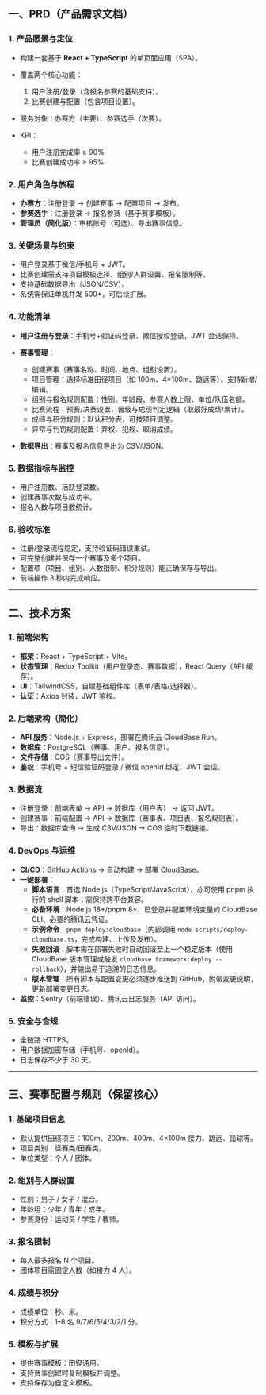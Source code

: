 ## 一、PRD（产品需求文档）

### 1. 产品愿景与定位

* 构建一套基于 **React + TypeScript** 的单页面应用（SPA）。
* 覆盖两个核心功能：

  1. 用户注册/登录（含报名参赛的基础支持）。
  2. 比赛创建与配置（包含项目设置）。
* 服务对象：办赛方（主要）、参赛选手（次要）。
* KPI：

  * 用户注册完成率 ≥ 90%
  * 比赛创建成功率 ≥ 95%

### 2. 用户角色与旅程

* **办赛方**：注册登录 → 创建赛事 → 配置项目 → 发布。
* **参赛选手**：注册登录 → 报名参赛（基于赛事模板）。
* **管理员（简化版）**：审核账号（可选）、导出赛事信息。

### 3. 关键场景与约束

* 用户登录基于微信/手机号 + JWT。
* 比赛创建需支持项目模板选择、组别/人群设置、报名限制等。
* 支持基础数据导出（JSON/CSV）。
* 系统需保证单机并发 500+，可后续扩展。

### 4. 功能清单

* **用户注册与登录**：手机号+验证码登录、微信授权登录，JWT 会话保持。
* **赛事管理**：

  * 创建赛事（赛事名称、时间、地点、组别设置）。
  * 项目管理：选择标准田径项目（如 100m、4×100m、跳远等），支持新增/编辑。
  * 组别与报名规则配置：性别、年龄段、参赛人数上限、单位/队伍名额。
  * 比赛流程：预赛/决赛设置，晋级与成绩判定逻辑（取最好成绩/累计）。
  * 成绩与积分规则：默认积分表，可按项目调整。
  * 异常与判罚规则配置：弃权、犯规、取消成绩。
* **数据导出**：赛事及报名信息导出为 CSV/JSON。

### 5. 数据指标与监控

* 用户注册数、活跃登录数。
* 创建赛事次数与成功率。
* 报名人数与项目数统计。

### 6. 验收标准

* 注册/登录流程稳定，支持验证码错误重试。
* 可完整创建并保存一个赛事及多个项目。
* 配置项（项目、组别、人数限制、积分规则）能正确保存与导出。
* 前端操作 3 秒内完成响应。

---

## 二、技术方案

### 1. 前端架构

* **框架**：React + TypeScript + Vite。
* **状态管理**：Redux Toolkit（用户登录态、赛事数据），React Query（API 缓存）。
* **UI**：TailwindCSS，自建基础组件库（表单/表格/选择器）。
* **认证**：Axios 封装，JWT 鉴权。

### 2. 后端架构（简化）

* **API 服务**：Node.js + Express，部署在腾讯云 CloudBase Run。
* **数据库**：PostgreSQL（赛事、用户、报名信息）。
* **文件存储**：COS（赛事导出文件）。
* **鉴权**：手机号 + 短信验证码登录 / 微信 openId 绑定，JWT 会话。

### 3. 数据流

* 注册登录：前端表单 → API → 数据库（用户表） → 返回 JWT。
* 创建赛事：前端配置 → API → 数据库（赛事表、项目表、报名规则表）。
* 导出：数据库查询 → 生成 CSV/JSON → COS 临时下载链接。

### 4. DevOps 与运维

* **CI/CD**：GitHub Actions → 自动构建 → 部署 CloudBase。
* **一键部署**：
  * **脚本语言**：首选 Node.js（TypeScript/JavaScript），亦可使用 pnpm 执行的 shell 脚本；需保持跨平台兼容。
  * **必备环境**：Node.js 18+/pnpm 8+、已登录并配置环境变量的 CloudBase CLI、必要的腾讯云凭证。
  * **示例命令**：`pnpm deploy:cloudbase`（内部调用 `node scripts/deploy-cloudbase.ts`，完成构建、上传及发布）。
  * **失败回滚**：脚本需在部署失败时自动回滚至上一个稳定版本（使用 CloudBase 版本管理或触发 `cloudbase framework:deploy --rollback`），并输出易于追溯的日志信息。
  * **版本管理**：所有脚本与配置变更必须逐步推送到 GitHub，附带变更说明，更新部署变更日志。
* **监控**：Sentry（前端错误）、腾讯云日志服务（API 访问）。

### 5. 安全与合规

* 全链路 HTTPS。
* 用户数据加密存储（手机号、openId）。
* 日志保存不少于 30 天。

---

## 三、赛事配置与规则（保留核心）

### 1. 基础项目信息

* 默认提供田径项目：100m、200m、400m、4×100m 接力、跳远、铅球等。
* 项目类别：径赛类/田赛类。
* 单位类型：个人 / 团体。

### 2. 组别与人群设置

* 性别：男子 / 女子 / 混合。
* 年龄组：少年 / 青年 / 成年。
* 参赛身份：运动员 / 学生 / 教师。

### 3. 报名限制

* 每人最多报名 N 个项目。
* 团体项目需固定人数（如接力 4 人）。

### 4. 成绩与积分

* 成绩单位：秒、米。
* 积分方式：1–8 名 9/7/6/5/4/3/2/1 分。

### 5. 模板与扩展

* 提供赛事模板：田径通用。
* 支持赛事创建时复制模板并调整。
* 支持保存为自定义模板。
